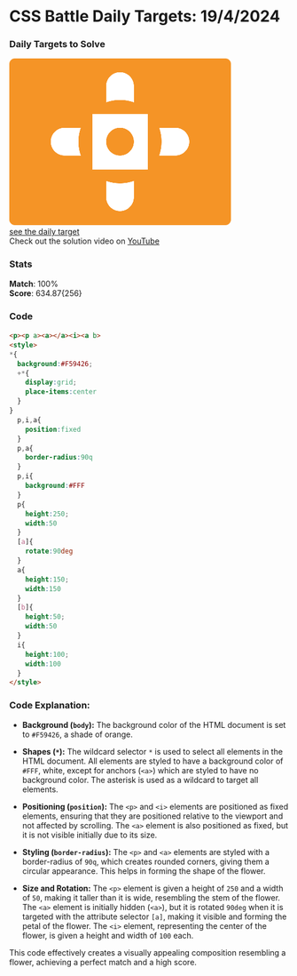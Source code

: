 # CSS Battle Daily Targets: 19/4/2024

### Daily Targets to Solve

![picture of daily target](./images/19.png)  
[see the daily target](https://cssbattle.dev/play/t7NfJN0KJfAttt82dBZC)  
Check out the solution video on [YouTube](https://www.youtube.com/watch?v=yWXZgJHwhG8)

### Stats

**Match**: 100%  
**Score**: 634.87{256}

### Code

```html
<p><p a><a></a><i><a b>
<style>
*{
  background:#F59426;
  +*{
    display:grid;
    place-items:center
  }
}
  p,i,a{
    position:fixed
  }
  p,a{
    border-radius:90q
  }
  p,i{
    background:#FFF
  }
  p{
    height:250;
    width:50
  }
  [a]{
    rotate:90deg
  }
  a{
    height:150;
    width:150
  }
  [b]{
    height:50;
    width:50
  }
  i{
    height:100;
    width:100
  }
</style>
```

### Code Explanation:

- **Background (`body`):** The background color of the HTML document is set to `#F59426`, a shade of orange.

- **Shapes (`*`):** The wildcard selector `*` is used to select all elements in the HTML document. All elements are styled to have a background color of `#FFF`, white, except for anchors (`<a>`) which are styled to have no background color. The asterisk is used as a wildcard to target all elements.

- **Positioning (`position`):** The `<p>` and `<i>` elements are positioned as fixed elements, ensuring that they are positioned relative to the viewport and not affected by scrolling. The `<a>` element is also positioned as fixed, but it is not visible initially due to its size.

- **Styling (`border-radius`):** The `<p>` and `<a>` elements are styled with a border-radius of `90q`, which creates rounded corners, giving them a circular appearance. This helps in forming the shape of the flower.

- **Size and Rotation:** The `<p>` element is given a height of `250` and a width of `50`, making it taller than it is wide, resembling the stem of the flower. The `<a>` element is initially hidden (`<a>`), but it is rotated `90deg` when it is targeted with the attribute selector `[a]`, making it visible and forming the petal of the flower. The `<i>` element, representing the center of the flower, is given a height and width of `100` each.

This code effectively creates a visually appealing composition resembling a flower, achieving a perfect match and a high score.